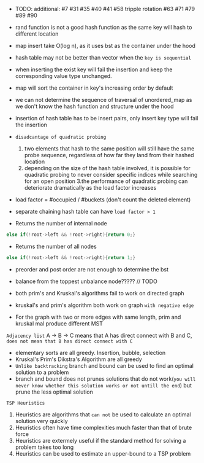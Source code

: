 * TODO: additional: #7 #31 #35 #40 #41 #58 tripple rotation #63 #71 #79 #89 #90
* rand function is not a good hash function as the same key will hash to different location
* map insert take O(log n), as it uses bst as the container under the hood
* hash table may not be better than vector when the `key is sequential`
* when inserting the exist key will fail the insertion and keep the corresponding value type unchanged.
* map will sort the container in key's increasing order by default
* we can not determine the sequence of traversal of unordered_map as we don't know the hash function and structure under the hood
* insertion of hash table has to be insert pairs, only insert key type will fail the insertion
*  `disadcantage of quadratic probing`
    1. two elements that hash to the same position will still have the same probe sequence, regardless of how far they land from their hashed location
    2. depending on the size of the hash table involved, it is possible for quadratic probing to never consider specific indices while searching for an open position
    3.the performance of quadratic probing can deteriorate dramatically as the load factor increases
* load factor = #occupied / #buckets (don't count the deleted element)
* separate chaining hash table can have `load factor > 1`

* Returns the number of internal node
````C++
else if(!root->left && !root->right){return 0;}
````

* Returns the number of all nodes
````C++
else if(!root->left && !root->right){return 1;}
````
* preorder and post order are not enough to determine the bst
*  balance from the toppest unbalance node????? // TODO

* both prim's and Kruskal's algorithms fail to work on directed graph
*  kruskal's and prim's algorithm both work on graph `with negative edge`
*  For the graph with two or more edges with same length, prim and kruskal mal produce different MST

`Adjacency list`
A -> B -> C means that A has direct connect with B and C, `does not mean that B has direct connect with C`

* elementary sorts are all greedy. Insertion, bubble, selection
*  Kruskal's Prim's Dikstra's Algorithm are all greedy
*  `Unlike backtracking` branch and bound can be used to find an optimal solution to a problem
*  branch and bound does not prunes solutions that do not work(`you will never know whether this solution works or not untill the end`) but prune the less optimal solution

`TSP Heuristics`
1. Heuristics are algorithms that `can not` be used to calculate an optimal solution very quickly
2. Heuristics often have time complexities much faster than that of brute force
3. Heuristics are extermely useful if the standard method for solving a problem takes too long
4. Heuristics can be used to estimate an upper-bound to a TSP problem



